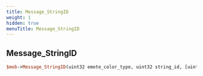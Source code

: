 ```yaml
---
title: Message_StringID
weight: 1
hidden: true
menuTitle: Message_StringID
---
```

## Message_StringID
```perl
$mob->Message_StringID(uint32 emote_color_type, uint32 string_id, [uint32 distance = 0])
```